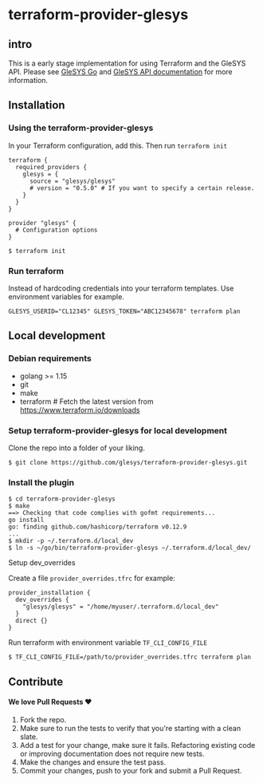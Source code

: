 # terraform-provider-glesys

## intro

This is a early stage implementation for using Terraform and the GleSYS API.
Please see [GleSYS Go](https://github.com/glesys/glesys-go)  and [GleSYS API documentation](https://github.com/GleSYS/API-docs/wiki/API-Documentation) for more information.

## Installation

### Using the terraform-provider-glesys

In your Terraform configuration, add this. Then run `terraform init`

```
terraform {
  required_providers {
    glesys = {
      source = "glesys/glesys"
      # version = "0.5.0" # If you want to specify a certain release.
    }
  }
}

provider "glesys" {
  # Configuration options
}
```

`$ terraform init`

### Run terraform

Instead of hardcoding credentials into your terraform templates.
Use environment variables for example.

`GLESYS_USERID="CL12345" GLESYS_TOKEN="ABC12345678" terraform plan`

## Local development
### Debian requirements

- golang >= 1.15
- git
- make
- terraform # Fetch the latest version from https://www.terraform.io/downloads

### Setup terraform-provider-glesys for local development

Clone the repo into a folder of your liking.

`$ git clone https://github.com/glesys/terraform-provider-glesys.git`

### Install the plugin

```
$ cd terraform-provider-glesys
$ make
==> Checking that code complies with gofmt requirements...
go install
go: finding github.com/hashicorp/terraform v0.12.9
...
$ mkdir -p ~/.terraform.d/local_dev
$ ln -s ~/go/bin/terraform-provider-glesys ~/.terraform.d/local_dev/
```

Setup dev_overrides

Create a file `provider_overrides.tfrc` for example:
```
provider_installation {
  dev_overrides {
    "glesys/glesys" = "/home/myuser/.terraform.d/local_dev"
  }
  direct {}
}
```

Run terraform with environment variable `TF_CLI_CONFIG_FILE`

`$ TF_CLI_CONFIG_FILE=/path/to/provider_overrides.tfrc terraform plan`

## Contribute

#### We love Pull Requests ♥

1. Fork the repo.
2. Make sure to run the tests to verify that you're starting with a clean slate.
3. Add a test for your change, make sure it fails. Refactoring existing code or
   improving documentation does not require new tests.
4. Make the changes and ensure the test pass.
5. Commit your changes, push to your fork and submit a Pull Request.
